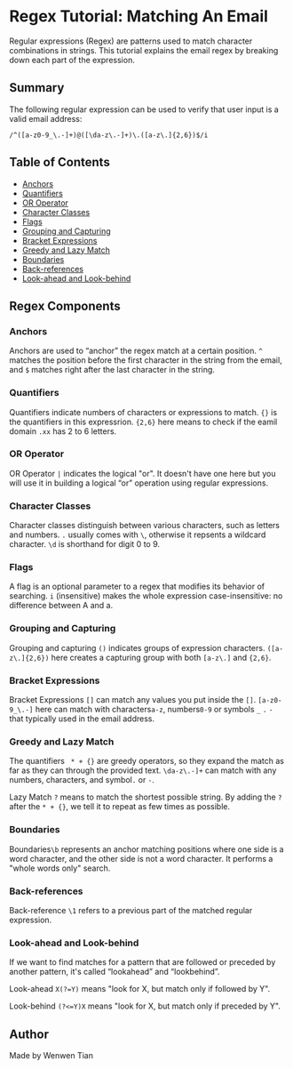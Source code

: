 # Regex Tutorial: Matching An Email
Regular expressions (Regex) are patterns used to match character combinations in strings. This tutorial explains the email regex by breaking down each part of the expression.

## Summary
The following regular expression can be used to verify that user input is a valid email address:

```
/^([a-z0-9_\.-]+)@([\da-z\.-]+)\.([a-z\.]{2,6})$/i
```

## Table of Contents

- [Anchors](#anchors)
- [Quantifiers](#quantifiers)
- [OR Operator](#or-operator)
- [Character Classes](#character-classes)
- [Flags](#flags)
- [Grouping and Capturing](#grouping-and-capturing)
- [Bracket Expressions](#bracket-expressions)
- [Greedy and Lazy Match](#greedy-and-lazy-match)
- [Boundaries](#boundaries)
- [Back-references](#back-references)
- [Look-ahead and Look-behind](#look-ahead-and-look-behind)

## Regex Components

### Anchors
Anchors are used to “anchor” the regex match at a certain position.
`^` matches the position before the first character in the string from the email, and `$` matches right after the last character in the string.

### Quantifiers
Quantifiers indicate numbers of characters or expressions to match. 
`{}` is the quantifiers in this expressrion. 
`{2,6}` here means to check if the eamil domain `.xx` has 2 to 6 letters.

### OR Operator
OR Operator `|` indicates the logical "or".
It doesn't have one here but you will use it in building a logical “or” operation using regular expressions.

### Character Classes
Character classes distinguish between various characters, such as letters and numbers.
`.` usually comes with `\`, otherwise it repsents a wildcard character.
`\d` is shorthand for digit 0 to 9.

### Flags
A flag is an optional parameter to a regex that modifies its behavior of searching. 
`i` (insensitive) makes the whole expression case-insensitive: no difference between A and a.

### Grouping and Capturing
Grouping and capturing `()` indicates groups of expression characters. 
`([a-z\.]{2,6})` here creates a capturing group with both `[a-z\.]` and `{2,6}`.

### Bracket Expressions
Bracket Expressions `[]` can match any values you put inside the `[]`.
`[a-z0-9_\.-]` here can match with characters`a-z`, numbers`0-9` or symbols `_` `.` `-` that typically used in the email address.

### Greedy and Lazy Match
The quantifiers ` * + {}` are greedy operators, so they expand the match as far as they can through the provided text.
`\da-z\.-]+` can match with any numbers, characters, and symbol`.` or `-`.

Lazy Match `?` means to match the shortest possible string. By adding the `?` after the `* + {}`, we tell it to repeat as few times as possible.

### Boundaries
Boundaries`\b` represents an anchor matching positions where one side is a word character, and the other side is not a word character. It performs a "whole words only" search.

### Back-references
Back-reference `\1` refers to a previous part of the matched regular expression.

### Look-ahead and Look-behind
If we want to find matches for a pattern that are followed or preceded by another pattern, it's called “lookahead” and “lookbehind”.

Look-ahead `X(?=Y)` means "look for X, but match only if followed by Y". 
 
Look-behind `(?<=Y)X` means "look for X, but match only if preceded by Y". 


## Author
Made by Wenwen Tian
